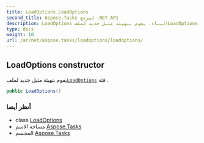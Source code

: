 ```yaml
---
title: LoadOptions.LoadOptions
second_title: Aspose.Tasks لمرجع .NET API
description: LoadOptions البناء. يقوم بتهيئة مثيل جديد لملفLoadOptions فئة .
type: docs
weight: 10
url: /ar/net/aspose.tasks/loadoptions/loadoptions/
---
```

## LoadOptions constructor

يقوم بتهيئة مثيل جديد لملف[`LoadOptions`](../) فئة .

```csharp
public LoadOptions()
```

### أنظر أيضا

* class [LoadOptions](../)
* مساحة الاسم [Aspose.Tasks](../../loadoptions/)
* المجسم [Aspose.Tasks](../../../)


